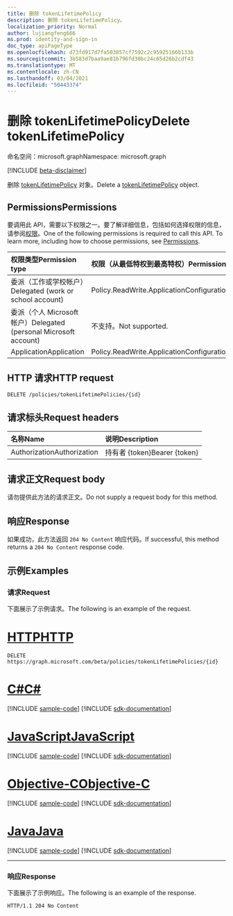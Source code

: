 ```yaml
---
title: 删除 tokenLifetimePolicy
description: 删除 tokenLifetimePolicy。
localization_priority: Normal
author: lujiangfeng666
ms.prod: identity-and-sign-in
doc_type: apiPageType
ms.openlocfilehash: d73fd917d7fa503857cf7592c2c95925166b133b
ms.sourcegitcommit: 3b583d7baa9ae81b796fd30bc24c65d26b2cdf43
ms.translationtype: MT
ms.contentlocale: zh-CN
ms.lasthandoff: 03/04/2021
ms.locfileid: "50443374"
---
```

# <a name="delete-tokenlifetimepolicy"></a><span data-ttu-id="481c5-103">删除 tokenLifetimePolicy</span><span class="sxs-lookup"><span data-stu-id="481c5-103">Delete tokenLifetimePolicy</span></span>

<span data-ttu-id="481c5-104">命名空间：microsoft.graph</span><span class="sxs-lookup"><span data-stu-id="481c5-104">Namespace: microsoft.graph</span></span>

[!INCLUDE [beta-disclaimer](../../includes/beta-disclaimer.md)]

<span data-ttu-id="481c5-105">删除 [tokenLifetimePolicy](../resources/tokenlifetimepolicy.md) 对象。</span><span class="sxs-lookup"><span data-stu-id="481c5-105">Delete a [tokenLifetimePolicy](../resources/tokenlifetimepolicy.md) object.</span></span>

## <a name="permissions"></a><span data-ttu-id="481c5-106">Permissions</span><span class="sxs-lookup"><span data-stu-id="481c5-106">Permissions</span></span>

<span data-ttu-id="481c5-p101">要调用此 API，需要以下权限之一。要了解详细信息，包括如何选择权限的信息，请参阅[权限](/graph/permissions-reference)。</span><span class="sxs-lookup"><span data-stu-id="481c5-p101">One of the following permissions is required to call this API. To learn more, including how to choose permissions, see [Permissions](/graph/permissions-reference).</span></span>

| <span data-ttu-id="481c5-109">权限类型</span><span class="sxs-lookup"><span data-stu-id="481c5-109">Permission type</span></span>                        | <span data-ttu-id="481c5-110">权限（从最低特权到最高特权）</span><span class="sxs-lookup"><span data-stu-id="481c5-110">Permissions (from least to most privileged)</span></span> |
|:---------------------------------------|:--------------------------------------------|
| <span data-ttu-id="481c5-111">委派（工作或学校帐户）</span><span class="sxs-lookup"><span data-stu-id="481c5-111">Delegated (work or school account)</span></span>     | <span data-ttu-id="481c5-112">Policy.ReadWrite.ApplicationConfiguration</span><span class="sxs-lookup"><span data-stu-id="481c5-112">Policy.ReadWrite.ApplicationConfiguration</span></span> |
| <span data-ttu-id="481c5-113">委派（个人 Microsoft 帐户）</span><span class="sxs-lookup"><span data-stu-id="481c5-113">Delegated (personal Microsoft account)</span></span> | <span data-ttu-id="481c5-114">不支持。</span><span class="sxs-lookup"><span data-stu-id="481c5-114">Not supported.</span></span> |
| <span data-ttu-id="481c5-115">Application</span><span class="sxs-lookup"><span data-stu-id="481c5-115">Application</span></span>                            | <span data-ttu-id="481c5-116">Policy.ReadWrite.ApplicationConfiguration</span><span class="sxs-lookup"><span data-stu-id="481c5-116">Policy.ReadWrite.ApplicationConfiguration</span></span> |

## <a name="http-request"></a><span data-ttu-id="481c5-117">HTTP 请求</span><span class="sxs-lookup"><span data-stu-id="481c5-117">HTTP request</span></span>

<!-- { "blockType": "ignored" } -->

```http
DELETE /policies/tokenLifetimePolicies/{id}
```

## <a name="request-headers"></a><span data-ttu-id="481c5-118">请求标头</span><span class="sxs-lookup"><span data-stu-id="481c5-118">Request headers</span></span>

| <span data-ttu-id="481c5-119">名称</span><span class="sxs-lookup"><span data-stu-id="481c5-119">Name</span></span>          | <span data-ttu-id="481c5-120">说明</span><span class="sxs-lookup"><span data-stu-id="481c5-120">Description</span></span>   |
|:--------------|:--------------|
| <span data-ttu-id="481c5-121">Authorization</span><span class="sxs-lookup"><span data-stu-id="481c5-121">Authorization</span></span> | <span data-ttu-id="481c5-122">持有者 {token}</span><span class="sxs-lookup"><span data-stu-id="481c5-122">Bearer {token}</span></span> |

## <a name="request-body"></a><span data-ttu-id="481c5-123">请求正文</span><span class="sxs-lookup"><span data-stu-id="481c5-123">Request body</span></span>

<span data-ttu-id="481c5-124">请勿提供此方法的请求正文。</span><span class="sxs-lookup"><span data-stu-id="481c5-124">Do not supply a request body for this method.</span></span>

## <a name="response"></a><span data-ttu-id="481c5-125">响应</span><span class="sxs-lookup"><span data-stu-id="481c5-125">Response</span></span>

<span data-ttu-id="481c5-126">如果成功，此方法返回 `204 No Content` 响应代码。</span><span class="sxs-lookup"><span data-stu-id="481c5-126">If successful, this method returns a `204 No Content` response code.</span></span>

## <a name="examples"></a><span data-ttu-id="481c5-127">示例</span><span class="sxs-lookup"><span data-stu-id="481c5-127">Examples</span></span>

### <a name="request"></a><span data-ttu-id="481c5-128">请求</span><span class="sxs-lookup"><span data-stu-id="481c5-128">Request</span></span>

<span data-ttu-id="481c5-129">下面展示了示例请求。</span><span class="sxs-lookup"><span data-stu-id="481c5-129">The following is an example of the request.</span></span>

# <a name="http"></a>[<span data-ttu-id="481c5-130">HTTP</span><span class="sxs-lookup"><span data-stu-id="481c5-130">HTTP</span></span>](#tab/http)
<!-- {
  "blockType": "request",
  "name": "delete_tokenlifetimepolicy"
}-->

```http
DELETE https://graph.microsoft.com/beta/policies/tokenLifetimePolicies/{id}
```
# <a name="c"></a>[<span data-ttu-id="481c5-131">C#</span><span class="sxs-lookup"><span data-stu-id="481c5-131">C#</span></span>](#tab/csharp)
[!INCLUDE [sample-code](../includes/snippets/csharp/delete-tokenlifetimepolicy-csharp-snippets.md)]
[!INCLUDE [sdk-documentation](../includes/snippets/snippets-sdk-documentation-link.md)]

# <a name="javascript"></a>[<span data-ttu-id="481c5-132">JavaScript</span><span class="sxs-lookup"><span data-stu-id="481c5-132">JavaScript</span></span>](#tab/javascript)
[!INCLUDE [sample-code](../includes/snippets/javascript/delete-tokenlifetimepolicy-javascript-snippets.md)]
[!INCLUDE [sdk-documentation](../includes/snippets/snippets-sdk-documentation-link.md)]

# <a name="objective-c"></a>[<span data-ttu-id="481c5-133">Objective-C</span><span class="sxs-lookup"><span data-stu-id="481c5-133">Objective-C</span></span>](#tab/objc)
[!INCLUDE [sample-code](../includes/snippets/objc/delete-tokenlifetimepolicy-objc-snippets.md)]
[!INCLUDE [sdk-documentation](../includes/snippets/snippets-sdk-documentation-link.md)]

# <a name="java"></a>[<span data-ttu-id="481c5-134">Java</span><span class="sxs-lookup"><span data-stu-id="481c5-134">Java</span></span>](#tab/java)
[!INCLUDE [sample-code](../includes/snippets/java/delete-tokenlifetimepolicy-java-snippets.md)]
[!INCLUDE [sdk-documentation](../includes/snippets/snippets-sdk-documentation-link.md)]

---


### <a name="response"></a><span data-ttu-id="481c5-135">响应</span><span class="sxs-lookup"><span data-stu-id="481c5-135">Response</span></span>

<span data-ttu-id="481c5-136">下面展示了示例响应。</span><span class="sxs-lookup"><span data-stu-id="481c5-136">The following is an example of the response.</span></span>

<!-- {
  "blockType": "response",
  "truncated": true
} -->

```http
HTTP/1.1 204 No Content
```

<!-- uuid: 16cd6b66-4b1a-43a1-adaf-3a886856ed98
2019-02-04 14:57:30 UTC -->
<!-- {
  "type": "#page.annotation",
  "description": "Delete tokenLifetimePolicy",
  "keywords": "",
  "section": "documentation",
  "tocPath": ""
}-->


